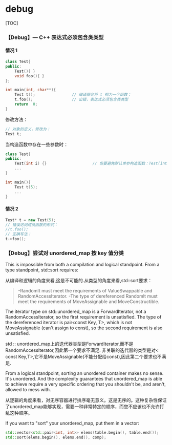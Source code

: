 # debug

[TOC]

### 【Debug】— C++ 表达式必须包含类类型

#### 情况 1

```c++
class Test{
public:
    Test(){ }
    void foo(){ }
};

int main(int, char**){
    Test t();                // 编译器会将 t 视为一个函数；
    t.foo();                 // 出错，表达式必须包含类类型
    return  0;
}
```

修改方法：

```c++
// 对象的定义，修改为：
Test t;
```

当构造函数中存在一些参数时：

```c++
class Test{
public:
    Test(int i) {}                    // 但要避免默认单参构造函数：Test(int i = 0) {}
    ...
}

int main(){
    Test t(5);
    ...
}
```

#### 情况 2

```c++
Test* t = new Test(5);
// 错误访问成员函数的形式：
//t.foo();               
// 正确写法：
t->foo();           
```



### 【Debug】尝试对 unordered_map 按 key 值分类

This is impossible from both a compilation and logical standpoint. From a type standpoint, std::sort requires:

从编译和逻辑的角度来看,这是不可能的.从类型的角度来看,std::sort要求：

> -RandomIt must meet the requirements of ValueSwappable and RandomAccessIterator.
> -The type of dereferenced RandomIt must meet the requirements of MoveAssignable and MoveConstructible.

The iterator type on std::unordered_map is a ForwardIterator, not a RandomAccessIterator, so the first requirement is unsatisfied. The type of the dereferenced iterator is pair<const Key, T>, which is not MoveAssignable (can't assign to const), so the second requirement is also unsatisfied.

std :: unordered_map上的迭代器类型是ForwardIterator,而不是RandomAccessIterator,因此第一个要求不满足. 非关联的迭代器的类型是对< const Key,T>,它不是MoveAssignable(不能分配给const),因此第二个要求也不满足.

From a logical standpoint, sorting an unordered container makes no sense. It's unordered. And the complexity guarantees that unordered_map is able to achieve require a very specific ordering that you shouldn't be, and aren't, allowed to mess with.

从逻辑的角度来看，对无序容器进行排序毫无意义。这是无序的。这种复杂性保证了unordered_map能够实现，需要一种非常特定的顺序，而您不应该也不允许打乱这种顺序。

If you want to "sort" your unordered_map, put them in a vector:

```c++
std::vector<std::pair<int, int>> elems(table.begin(), table.end());
std::sort(elems.begin(), elems.end(), comp);
```



